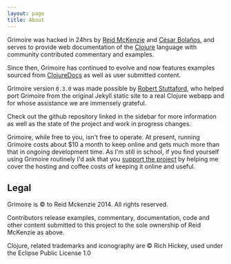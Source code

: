 ```yaml
---
layout: page
title: About
---
```


Grimoire was hacked in 24hrs by [Reid McKenzie](http://arrdem.com/)
and [César Bolaños](https://github.com/cesarbp), and serves to provide
web documentation of the [Clojure](http://clojure.org/) language with
community contributed commentary and examples.

Since then, Grimoire has continued to evolve and now features examples
sourced from [ClojureDocs](http://clojuredocs.org) as well as user
submitted content.

Grimoire version `0.3.0` was made possible by
[Robert Stuttaford](https://github.com/robert-stuttaford), who helped
port Grimoire from the original Jekyll static site to a real Clojure
webapp and for whose assistance we are immensely grateful.

Check out the github repository linked in the sidebar for more
information as well as the state of the project and work in progress
changes.

Grimoire, while free to you, isn't free to operate. At present,
running Grimoire costs about $10 a month to keep online and gets much
more than that in ongoing development time. As I'm still in school, if
you find yourself using Grimoire routinely I'd ask that you
[support the project](https://www.gittip.com/arrdem) by helping me
cover the hosting and coffee costs of keeping it online and useful.

## Legal

Grimoire is &copy; to Reid Mckenzie 2014. All rights reserved.

Contributors release examples, commentary, documentation, code and
other content submitted to this project to the sole ownership of Reid
McKenzie as above.

Clojure, related trademarks and iconography are &copy; Rich Hickey,
used under the Eclipse Public License 1.0
